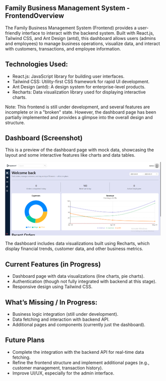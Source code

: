 ## Family Business Management System - FrontendOverview
The Family Business Management System (Frontend) provides a user-friendly interface to interact with the backend system. Built with React.js, Tailwind CSS, and Ant Design (antd), this dashboard allows users (admins and employees) to manage business operations, visualize data, and interact with customers, transactions, and employee information.

## Technologies Used:
- React.js: JavaScript library for building user interfaces.
- Tailwind CSS: Utility-first CSS framework for rapid UI development.
- Ant Design (antd): A design system for enterprise-level products.
- Recharts: Data visualization library used for displaying interactive charts.

Note: This frontend is still under development, and several features are incomplete or in a "broken" state. However, the dashboard page has been partially implemented and provides a glimpse into the overall design and structure.

## Dashboard (Screenshot)
This is a preview of the dashboard page with mock data, showcasing the layout and some interactive features like charts and data tables.

![Dashboard](/public/dashboard.png)

The dashboard includes data visualizations built using Recharts, which display financial trends, customer data, and other business metrics.

## Current Features (in Progress)
- Dashboard page with data visualizations (line charts, pie charts).
- Authentication (though not fully integrated with backend at this stage).
- Responsive design using Tailwind CSS.

## What’s Missing / In Progress:
- Business logic integration (still under development).
- Data fetching and interaction with backend API.
- Additional pages and components (currently just the dashboard).

## Future Plans
- Complete the integration with the backend API for real-time data fetching.
- Refine the frontend structure and implement additional pages (e.g., customer management, transaction history).
- Improve UI/UX, especially for the admin interface.